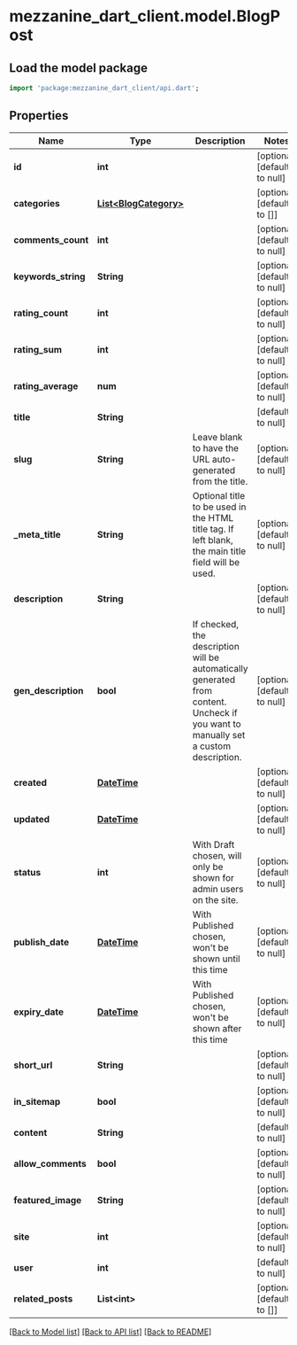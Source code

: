 # mezzanine_dart_client.model.BlogPost

## Load the model package
```dart
import 'package:mezzanine_dart_client/api.dart';
```

## Properties
Name | Type | Description | Notes
------------ | ------------- | ------------- | -------------
**id** | **int** |  | [optional] [default to null]
**categories** | [**List&lt;BlogCategory&gt;**](BlogCategory.md) |  | [optional] [default to []]
**comments_count** | **int** |  | [optional] [default to null]
**keywords_string** | **String** |  | [optional] [default to null]
**rating_count** | **int** |  | [optional] [default to null]
**rating_sum** | **int** |  | [optional] [default to null]
**rating_average** | **num** |  | [optional] [default to null]
**title** | **String** |  | [default to null]
**slug** | **String** | Leave blank to have the URL auto-generated from the title. | [optional] [default to null]
**_meta_title** | **String** | Optional title to be used in the HTML title tag. If left blank, the main title field will be used. | [optional] [default to null]
**description** | **String** |  | [optional] [default to null]
**gen_description** | **bool** | If checked, the description will be automatically generated from content. Uncheck if you want to manually set a custom description. | [optional] [default to null]
**created** | [**DateTime**](DateTime.md) |  | [optional] [default to null]
**updated** | [**DateTime**](DateTime.md) |  | [optional] [default to null]
**status** | **int** | With Draft chosen, will only be shown for admin users on the site. | [optional] [default to null]
**publish_date** | [**DateTime**](DateTime.md) | With Published chosen, won&#39;t be shown until this time | [optional] [default to null]
**expiry_date** | [**DateTime**](DateTime.md) | With Published chosen, won&#39;t be shown after this time | [optional] [default to null]
**short_url** | **String** |  | [optional] [default to null]
**in_sitemap** | **bool** |  | [optional] [default to null]
**content** | **String** |  | [default to null]
**allow_comments** | **bool** |  | [optional] [default to null]
**featured_image** | **String** |  | [optional] [default to null]
**site** | **int** |  | [optional] [default to null]
**user** | **int** |  | [default to null]
**related_posts** | **List&lt;int&gt;** |  | [optional] [default to []]

[[Back to Model list]](../README.md#documentation-for-models) [[Back to API list]](../README.md#documentation-for-api-endpoints) [[Back to README]](../README.md)


